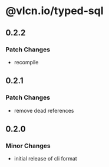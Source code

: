 # @vlcn.io/typed-sql

## 0.2.2

### Patch Changes

- recompile

## 0.2.1

### Patch Changes

- remove dead references

## 0.2.0

### Minor Changes

- initial release of cli format
